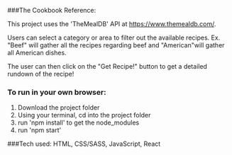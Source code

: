 ###The Cookbook Reference:

This project uses the 'TheMealDB' API at https://www.themealdb.com/.

Users can select a category or area to filter out the available recipes.
Ex. "Beef" will gather all the recipes regarding beef and "American"will gather all American dishes.

The user can then click on the "Get Recipe!" button to get a detailed rundown of the recipe!
### To run in your own browser:
  1. Download the project folder
  2. Using your terminal, cd into the project folder
  3. run 'npm install' to get the node_modules
  4. run 'npm start'
  
###Tech used:
HTML, CSS/SASS, JavaScript, React
